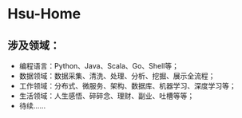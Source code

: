 # Hsu-Home
## 涉及领域：  
- 编程语言：Python、Java、Scala、Go、Shell等； 
- 数据领域：数据采集、清洗、处理、分析、挖掘、展示全流程； 
- 工作领域：分布式、微服务、架构、数据库、机器学习、深度学习等； 
- 生活领域：人生感悟、碎碎念、理财、副业、吐槽等等； 
- 待续……
